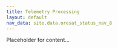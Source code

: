 ```yaml
---
title: Telemetry Processing
layout: default
nav_data: site.data.oresat_status_nav_8
---
```



Placeholder for content...

